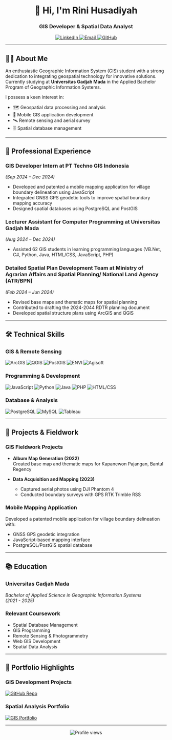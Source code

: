 <h1 align="center">👋 Hi, I'm Rini Husadiyah</h1>
<h3 align="center">GIS Developer & Spatial Data Analyst</h3>

<p align="center">
  <a href="https://www.linkedin.com/in/rinihusadiyah/">
    <img src="https://img.shields.io/badge/LinkedIn-Connect-blue?style=flat-square&logo=linkedin" alt="LinkedIn">
  </a>
  <a href="mailto:rinihusadiyah@gmail.com">
    <img src="https://img.shields.io/badge/Email-Contact-red?style=flat-square&logo=gmail" alt="Email">
  </a>
  <a href="https://github.com/RiniHSD">
    <img src="https://img.shields.io/github/followers/RiniHSD?label=Follow&style=social" alt="GitHub">
  </a>
</p>

---

## 👩‍🎓 About Me

An enthusiastic Geographic Information System (GIS) student with a strong dedication to integrating geospatial technology for innovative solutions. Currently studying at **Universitas Gadjah Mada** in the Applied Bachelor Program of Geographic Information Systems.

I possess a keen interest in:
- 🗺️ Geospatial data processing and analysis
- 📱 Mobile GIS application development
- 🛰️ Remote sensing and aerial survey
- 🗄️ Spatial database management

---

## 💼 Professional Experience

### **GIS Developer Intern** at PT Techno GIS Indonesia  
*(Sep 2024 – Dec 2024)*  
- Developed and patented a mobile mapping application for village boundary delineation using JavaScript
- Integrated GNSS GPS geodetic tools to improve spatial boundary mapping accuracy
- Designed spatial databases using PostgreSQL and PostGIS

### **Lecturer Assistant for Computer Programming** at Universitas Gadjah Mada  
*(Aug 2024 – Dec 2024)*  
- Assisted 62 GIS students in learning programming languages (VB.Net, C#, Python, Java, HTML/CSS, JavaScript, PHP)

### **Detailed Spatial Plan Development Team** at Ministry of Agrarian Affairs and Spatial Planning/ National Land Agency (ATR/BPN)  
*(Feb 2024 – Jun 2024)*  
- Revised base maps and thematic maps for spatial planning
- Contributed to drafting the 2024-2044 RDTR planning document
- Developed spatial structure plans using ArcGIS and QGIS

---

## 🛠️ Technical Skills

### **GIS & Remote Sensing**
![ArcGIS](https://img.shields.io/badge/ArcGIS-Desktop_&_Pro-blue?logo=esri)
![QGIS](https://img.shields.io/badge/QGIS-GIS_Software-green?logo=qgis)
![PostGIS](https://img.shields.io/badge/PostGIS-Spatial_Database-blueviolet?logo=postgresql)
![ENVI](https://img.shields.io/badge/ENVI-Remote_Sensing-orange)
![Agisoft](https://img.shields.io/badge/Agisoft-Photogrammetry-lightgrey)

### **Programming & Development**
![JavaScript](https://img.shields.io/badge/JavaScript-Web_&_Mobile-yellow?logo=javascript)
![Python](https://img.shields.io/badge/Python-Data_Analysis-blue?logo=python)
![Java](https://img.shields.io/badge/Java-Programming-orange?logo=java)
![PHP](https://img.shields.io/badge/PHP-Backend_Development-purple?logo=php)
![HTML/CSS](https://img.shields.io/badge/HTML_&_CSS-Frontend_Development-orange?logo=html5)

### **Database & Analysis**
![PostgreSQL](https://img.shields.io/badge/PostgreSQL-Database_Management-blue?logo=postgresql)
![MySQL](https://img.shields.io/badge/MySQL-Relational_DB-yellow?logo=mysql)
![Tableau](https://img.shields.io/badge/Tableau-Data_Visualization-orange?logo=tableau)

---

## 🚀 Projects & Fieldwork

### **GIS Fieldwork Projects**
- **Album Map Generation (2022)**  
  Created base map and thematic maps for Kapanewon Pajangan, Bantul Regency
  
- **Data Acquisition and Mapping (2023)**
  - Captured aerial photos using DJI Phantom 4
  - Conducted boundary surveys with GPS RTK Trimble RSS

### **Mobile Mapping Application**
Developed a patented mobile application for village boundary delineation with:
- GNSS GPS geodetic integration
- JavaScript-based mapping interface
- PostgreSQL/PostGIS spatial database

---

## 📚 Education

### **Universitas Gadjah Mada**  
*Bachelor of Applied Science in Geographic Information Systems*  
*(2021 - 2025)*  

### **Relevant Coursework**
- Spatial Database Management
- GIS Programming
- Remote Sensing & Photogrammetry
- Web GIS Development
- Spatial Data Analysis

---

## 📂 Portfolio Highlights

### **GIS Development Projects**
[![GitHub Repo](https://img.shields.io/badge/GitHub-GIS_Projects-black?logo=github)](https://github.com/RiniHSD)

### **Spatial Analysis Portfolio**
[![GIS Portfolio](https://project-gis-rini.vercel.app/)](link_ke_portofolio_analis)

---

<p align="center">
  <img src="https://komarev.com/ghpvc/?username=RiniHSD&label=Profile+Views&color=blueviolet" alt="Profile views">
</p>
